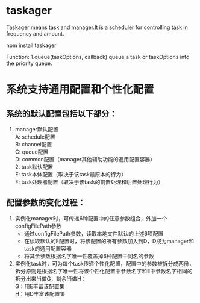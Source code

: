 # taskager
Taskager means task and manager.It is a scheduler for controlling task in frequency and amount.

npm install taskager

Function:
1.queue(taskOptions, callback)
queue a task or taskOptions into the priority queue.


# 系统支持通用配置和个性化配置
## 系统的默认配置包括以下部分：
   1. manager默认配置  
      A: schedule配置  
      B: channel配置  
      C: queue配置  
      D: common配置（manager其他辅助功能的通用配置容器）  
    2. task默认配置  
      E: task本体配置（取决于该task最原本的行为）  
      F: task处理器配置（取决于该task的前置处理和后置处理行为）  
## 配置参数的变化过程：
1. 实例化manager时，可传递6种配置中的任意参数组合，外加一个configFilePath参数  
   * 通过configFilePath参数，读取本地文件默认的上述6项配置  
   * 在读取默认的F配置时，将该配置的所有参数加入到D，D成为manager和task的通用配置容器  
   * 将其余参数根据名字唯一性覆盖掉6种配置中同名的参数  
2. 实例化task时，可为每个task传递个性化配置，配置中的参数被拆分成两份，拆分原则是根据名字唯一性将该个性化配置中参数名字和E中参数名字相同的拆分出来当做G，剩余当做H：  
   G：用E丰富该配置集  
   H：用D丰富该配置集  

